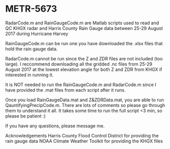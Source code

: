 # METR-5673

RadarCode.m and RainGaugeCode.m are Matlab scripts used to read and QC KHGX radar and Harris County Rain Gauge data between 25-29 August 2017 during Hurricane Harvey


RainGaugeCode.m can be run one you have downloaded the .xlsx files that hold the rain gauge data.

RadarCode.m cannot be run since the Z and ZDR files are not included (too large). I reccommend downloading all the gridded .nc files from 25-29 August 2017 at the lowest elevation angle for both Z and ZDR from KHGX if interested in running it.


It is NOT needed to run the RainGaugeCode.m and RadarCode.m since I have provided the .mat files from each script after it runs.


Once you load RainGaugeData.mat and Z&ZDRData.mat, you are able to run QauntifyingPrecipCode.m. There are lots of comments so please go through them to understand it all. It takes some time to run the full script <3 min, so please be patient :)


If you have any questions, please message me.


Acknowledgements
Harris County Flood Control District for providing the rain gauge data
NOAA Climate Weather Toolkit for providing the KHGX files

